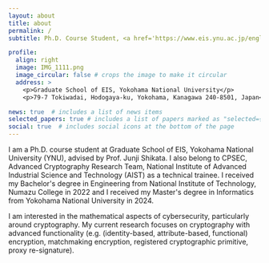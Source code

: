 ```yaml
---
layout: about
title: about
permalink: /
subtitle: Ph.D. Course Student, <a href='https://www.eis.ynu.ac.jp/english/academic/'>Graduate School of EIS, Yokohama National University</a>

profile:
  align: right
  image: IMG_1111.png
  image_circular: false # crops the image to make it circular
  address: >
    <p>Graduate School of EIS, Yokohama National University</p>
    <p>79-7 Tokiwadai, Hodogaya-ku, Yokohama, Kanagawa 240-8501, Japan</p>

news: true  # includes a list of news items
selected_papers: true # includes a list of papers marked as "selected={true}"
social: true  # includes social icons at the bottom of the page
---
```


I am a Ph.D. course student at Graduate School of EIS, Yokohama National University (YNU), advised by Prof. Junji Shikata. 
I also belong to CPSEC, Advanced Cryptography Research Team, National Institute of Advanced Industrial Science and Technology (AIST) as a technical trainee.
I received my Bachelor's degree in Engineering from National Institute of Technology, Numazu College in 2022 and I received my Master's degree in Informatics from Yokohama National University in 2024.

I am interested in the mathematical aspects of cybersecurity, particularly around cryptography. My current research focuses on cryptography with advanced functionality (e.g. (identity-based, attribute-based, functional) encryption, matchmaking encryption, registered cryptographic primitive, proxy re-signature).
